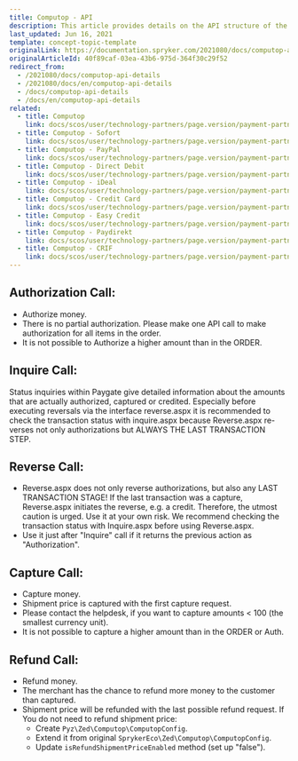 ```yaml
---
title: Computop - API
description: This article provides details on the API structure of the Computop module in the Spryker Commerce OS.
last_updated: Jun 16, 2021
template: concept-topic-template
originalLink: https://documentation.spryker.com/2021080/docs/computop-api-details
originalArticleId: 40f89caf-03ea-43b6-975d-364f30c29f52
redirect_from:
  - /2021080/docs/computop-api-details
  - /2021080/docs/en/computop-api-details
  - /docs/computop-api-details
  - /docs/en/computop-api-details
related:
  - title: Computop
    link: docs/scos/user/technology-partners/page.version/payment-partners/computop/computop.html
  - title: Computop - Sofort
    link: docs/scos/user/technology-partners/page.version/payment-partners/computop/computop-payment-methods/computop-sofort.html
  - title: Computop - PayPal
    link: docs/scos/user/technology-partners/page.version/payment-partners/computop/computop-payment-methods/computop-paypal.html
  - title: Computop - Direct Debit
    link: docs/scos/user/technology-partners/page.version/payment-partners/computop/computop-payment-methods/computop-direct-debit.html
  - title: Computop - iDeal
    link: docs/scos/user/technology-partners/page.version/payment-partners/computop/computop-payment-methods/computop-ideal.html
  - title: Computop - Credit Card
    link: docs/scos/user/technology-partners/page.version/payment-partners/computop/computop-payment-methods/computop-credit-card.html
  - title: Computop - Easy Credit
    link: docs/scos/user/technology-partners/page.version/payment-partners/computop/computop-payment-methods/computop-easy-credit.html
  - title: Computop - Paydirekt
    link: docs/scos/user/technology-partners/page.version/payment-partners/computop/computop-payment-methods/computop-paydirekt.html
  - title: Computop - CRIF
    link: docs/scos/user/technology-partners/page.version/payment-partners/computop/computop-payment-methods/computop-crif.html
---
```


## Authorization Call:

* Authorize money.
* There is no partial authorization. Please make one API call to make authorization for all items in the order.
* It is not possible to Authorize a higher amount than in the ORDER.

## Inquire Call:

Status inquiries within Paygate give detailed information about the amounts that are actually authorized, captured or credited. Especially before executing reversals via the interface reverse.aspx it is recommended to check the transaction status with inquire.aspx because Reverse.aspx re-verses not only authorizations but ALWAYS THE LAST TRANSACTION STEP.

## Reverse Call:

* Reverse.aspx does not only reverse authorizations, but also any LAST TRANSACTION STAGE! If the last transaction was a capture, Reverse.aspx initiates the reverse, e.g. a credit. Therefore, the utmost caution is urged. Use it at your own risk. We recommend checking the transaction status with Inquire.aspx before using Reverse.aspx.
* Use it just after "Inquire" call if it returns the previous action as "Authorization".

## Capture Call:

* Capture money.
* Shipment price is captured with the first capture request.
* Please contact the helpdesk, if you want to capture amounts < 100 (the smallest currency unit).
* It is not possible to capture a higher amount than in the ORDER or Auth.

## Refund Call:

* Refund money.
* The merchant has the chance to refund more money to the customer than captured.
* Shipment price will be refunded with the last possible refund request. If You do not need to refund shipment price:
    - Create `Pyz\Zed\Computop\ComputopConfig`.
    - Extend it from original `SprykerEco\Zed\Computop\ComputopConfig`.
    - Update `isRefundShipmentPriceEnabled` method (set up "false").

